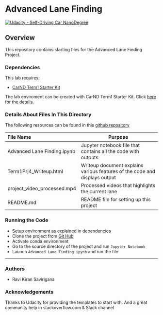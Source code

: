 # Advanced Lane Finding

[![Udacity - Self-Driving Car NanoDegree](https://s3.amazonaws.com/udacity-sdc/github/shield-carnd.svg)](http://www.udacity.com/drive)

Overview
---
This repository contains starting files for the Advanced Lane Finding Project.

### Dependencies
This lab requires:

* [CarND Term1 Starter Kit](https://github.com/udacity/CarND-Term1-Starter-Kit)

The lab enviroment can be created with CarND Term1 Starter Kit. Click [here](https://github.com/udacity/CarND-Term1-Starter-Kit/blob/master/README.md) for the details.

### Details About Files In This Directory

The following resources can be found in this [github repository](https://github.com/mymachinelearnings/CarND-Advanced-Lane-Lines.git)

|File Name                   |Purpose                                                                             |
|:---------------------------|------------------------------------------------------------------------------------|
|Advanced Lane Finding.ipynb |Jupyter notebook file that contains all the code with outputs                       |
|Term1Prj4_Writeup.html      |Writeup document explains various features of the code and displays output          | 
|project_video_processed.mp4 |Processed videos that highlights the current lane                                   |
|README.md                   |README file for setting up this project                                             |

### Running the Code
- Setup environment as explained in dependencies
- Clone the project from [Git Hub](https://github.com/mymachinelearnings/CarND-Advanced-Lane-Lines.git)
- Activate conda environment
- Go to the source directory of the project and run `Jupyter Notebook`
- Launch `Advanced Lane Finding.ipynb` and run the file
    
---

### **Authors** <br/>
* Ravi Kiran Savirigana

### **Acknowledgements** <br/>
Thanks to Udacity for providing the templates to start with. And a great community help in stackoverflow.com & Slack channel